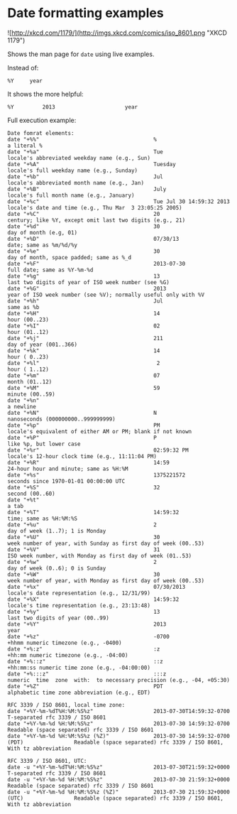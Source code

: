 Date formatting examples
========================

![http://xkcd.com/1179/](http://imgs.xkcd.com/comics/iso_8601.png "XKCD 1179")

Shows the man page for `date` using live examples.

Instead of:

    %Y     year

It shows the more helpful:

    %Y         2013                      year

Full execution example:

	Date fomrat elements:
	date "+%%"                                    %                                             a literal %
	date "+%a"                                    Tue                                           locale's abbreviated weekday name (e.g., Sun)
	date "+%A"                                    Tuesday                                       locale's full weekday name (e.g., Sunday)
	date "+%b"                                    Jul                                           locale's abbreviated month name (e.g., Jan)
	date "+%B"                                    July                                          locale's full month name (e.g., January)
	date "+%c"                                    Tue Jul 30 14:59:32 2013                      locale's date and time (e.g., Thu Mar  3 23:05:25 2005)
	date "+%C"                                    20                                            century; like %Y, except omit last two digits (e.g., 21)
	date "+%d"                                    30                                            day of month (e.g, 01)
	date "+%D"                                    07/30/13                                      date; same as %m/%d/%y
	date "+%e"                                    30                                            day of month, space padded; same as %_d
	date "+%F"                                    2013-07-30                                    full date; same as %Y-%m-%d
	date "+%g"                                    13                                            last two digits of year of ISO week number (see %G)
	date "+%G"                                    2013                                          year of ISO week number (see %V); normally useful only with %V
	date "+%h"                                    Jul                                           same as %b
	date "+%H"                                    14                                            hour (00..23)
	date "+%I"                                    02                                            hour (01..12)
	date "+%j"                                    211                                           day of year (001..366)
	date "+%k"                                    14                                            hour ( 0..23)
	date "+%l"                                     2                                            hour ( 1..12)
	date "+%m"                                    07                                            month (01..12)
	date "+%M"                                    59                                            minute (00..59)
	date "+%n"                                                                                  a newline
	date "+%N"                                    N                                             nanoseconds (000000000..999999999)
	date "+%p"                                    PM                                            locale's equivalent of either AM or PM; blank if not known
	date "+%P"                                    P                                             like %p, but lower case
	date "+%r"                                    02:59:32 PM                                   locale's 12-hour clock time (e.g., 11:11:04 PM)
	date "+%R"                                    14:59                                         24-hour hour and minute; same as %H:%M
	date "+%s"                                    1375221572                                    seconds since 1970-01-01 00:00:00 UTC
	date "+%S"                                    32                                            second (00..60)
	date "+%t"                                    	                                             a tab
	date "+%T"                                    14:59:32                                      time; same as %H:%M:%S
	date "+%u"                                    2                                             day of week (1..7); 1 is Monday
	date "+%U"                                    30                                            week number of year, with Sunday as first day of week (00..53)
	date "+%V"                                    31                                            ISO week number, with Monday as first day of week (01..53)
	date "+%w"                                    2                                             day of week (0..6); 0 is Sunday
	date "+%W"                                    30                                            week number of year, with Monday as first day of week (00..53)
	date "+%x"                                    07/30/2013                                    locale's date representation (e.g., 12/31/99)
	date "+%X"                                    14:59:32                                      locale's time representation (e.g., 23:13:48)
	date "+%y"                                    13                                            last two digits of year (00..99)
	date "+%Y"                                    2013                                          year
	date "+%z"                                    -0700                                         +hhmm numeric timezone (e.g., -0400)
	date "+%:z"                                   :z                                            +hh:mm numeric timezone (e.g., -04:00)
	date "+%::z"                                  ::z                                           +hh:mm:ss numeric time zone (e.g., -04:00:00)
	date "+%:::z"                                 :::z                                          numeric  time  zone  with:  to necessary precision (e.g., -04, +05:30)
	date "+%Z"                                    PDT                                           alphabetic time zone abbreviation (e.g., EDT)

	RFC 3339 / ISO 8601, local time zone:
	date "+%Y-%m-%dT%H:%M:%S%z"                   2013-07-30T14:59:32-0700                      T-separated rfc 3339 / ISO 8601
	date "+%Y-%m-%d %H:%M:%S%z"                   2013-07-30 14:59:32-0700                      Readable (space separated) rfc 3339 / ISO 8601
	date "+%Y-%m-%d %H:%M:%S%z (%Z)"              2013-07-30 14:59:32-0700 (PDT)                Readable (space separated) rfc 3339 / ISO 8601, With tz abbreviation

	RFC 3339 / ISO 8601, UTC:
	date -u "+%Y-%m-%dT%H:%M:%S%z"                2013-07-30T21:59:32+0000                      T-separated rfc 3339 / ISO 8601
	date -u "+%Y-%m-%d %H:%M:%S%z"                2013-07-30 21:59:32+0000                      Readable (space separated) rfc 3339 / ISO 8601
	date -u "+%Y-%m-%d %H:%M:%S%z (%Z)"           2013-07-30 21:59:32+0000 (UTC)                Readable (space separated) rfc 3339 / ISO 8601, With tz abbreviation
